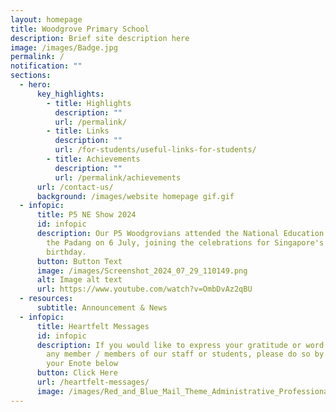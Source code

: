 ```yaml
---
layout: homepage
title: Woodgrove Primary School
description: Brief site description here
image: /images/Badge.jpg
permalink: /
notification: ""
sections:
  - hero:
      key_highlights:
        - title: Highlights
          description: ""
          url: /permalink/
        - title: Links
          description: ""
          url: /for-students/useful-links-for-students/
        - title: Achievements
          description: ""
          url: /permalink/achievements
      url: /contact-us/
      background: /images/website homepage gif.gif
  - infopic:
      title: P5 NE Show 2024
      id: infopic
      description: Our P5 Woodgrovians attended the National Education (NE) Show at
        the Padang on 6 July, joining the celebrations for Singapore's 59th
        birthday.
      button: Button Text
      image: /images/Screenshot_2024_07_29_110149.png
      alt: Image alt text
      url: https://www.youtube.com/watch?v=OmbDvAz2qBU
  - resources:
      subtitle: Announcement & News
  - infopic:
      title: Heartfelt Messages
      id: infopic
      description: If you would like to express your gratitude or word of thanks to
        any member / members of our staff or students, please do so by posting
        your Enote below
      button: Click Here
      url: /heartfelt-messages/
      image: /images/Red_and_Blue_Mail_Theme_Administrative_Professionals_Day_Card.png
---
```

